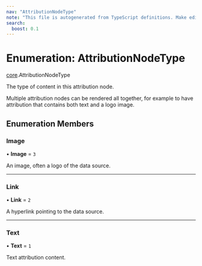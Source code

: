 ```yaml
---
nav: "AttributionNodeType"
note: "This file is autogenerated from TypeScript definitions. Make edits to the comments in the TypeScript file and then run `make docs` to regenerate this file."
search:
  boost: 0.1
---
```

# Enumeration: AttributionNodeType

[core](../modules/core.md).AttributionNodeType

The type of content in this attribution node.

Multiple attribution nodes can be rendered all together, for example to have
attribution that contains both text and a logo image.

## Enumeration Members

### Image

• **Image** = ``3``

An image, often a logo of the data source.

___

### Link

• **Link** = ``2``

A hyperlink pointing to the data source.

___

### Text

• **Text** = ``1``

Text attribution content.
